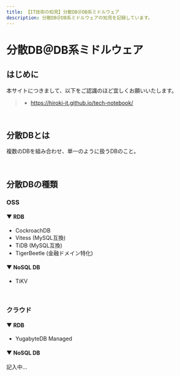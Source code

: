 ```yaml
---
title: 【IT技術の知見】分散DB＠DB系ミドルウェア
description: 分散DB＠DB系ミドルウェアの知見を記録しています。
---
```


# 分散DB＠DB系ミドルウェア

## はじめに

本サイトにつきまして、以下をご認識のほど宜しくお願いいたします。

> - https://hiroki-it.github.io/tech-notebook/

<br>

## 分散DBとは

複数のDBを組み合わせ、単一のように扱うDBのこと。

<br>

## 分散DBの種類

### OSS

#### ▼ RDB

- CockroachDB
- Vitess (MySQL互換)
- TiDB (MySQL互換)
- TigerBeetle (金融ドメイン特化)

#### ▼ NoSQL DB

- TiKV

<br>

### クラウド

#### ▼ RDB

- YugabyteDB Managed

#### ▼ NoSQL DB

記入中...

<br>
